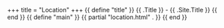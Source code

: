 +++
title = "Location"
+++
{{ define "title" }}
  {{ .Title }} - {{ .Site.Title }}
{{ end }}
{{ define "main" }}
  {{ partial "location.html" . }}
{{ end }}

